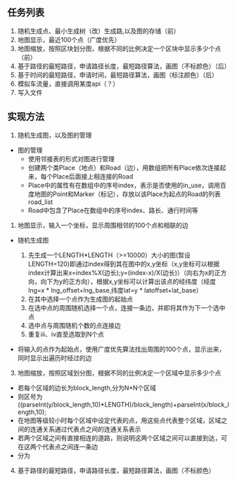 ## 任务列表
1. 随机生成点、最小生成树（改）生成路,以及图的存储（前）
2. 地图显示，最近100个点（广度优先）
3. 地图缩放，按照区块划分图，根据不同的比例决定一个区块中显示多少个点（前）
4. 基于路径的最短路径，申请路径长度，最短路径算法，画图（不标颜色）（后）
5. 基于时间的最短路径，申请时间，最短路径算法，画图（标注颜色）（后）
6. 模拟车流量，直接调用某度api（？）
7. 写入文件

## 实现方法
1. 随机生成图，以及图的管理
- 图的管理
   - 使用邻接表的形式对图进行管理
   - 创建两个类Place（地点）和Road（边），用数组把所有Place依次连接起来，每个Place后面接上相连接的Road
   - Place中的属性有在数组中的序号index，表示是否使用的in_use，调用百度地图的Point和Marker（标记），存放以该Place为起点的Road的列表road_list
   - Road中包含了Place在数组中的序号index、路长、通行时间等
1. 地图显示，输入一个坐标，显示周围相邻的100个点和相联的边
- 随机生成图
   1. 先生成一个LENGTH*LENGTH（>=10000）大小的图(暂设LENGTH=120)即通过index得到其在图中的x,y坐标（x,y坐标可以根据index计算出来x=index%X(边长);y=(index-x)/X(边长)）（向右为x的正方向，向下为y的正方向），根据x,y坐标可以计算出该点的经纬度（经度lng=x * lng_offset+lng_base,纬度lat=y * latoffset+lat_base）
   2. 在其中选择一个点作为生成图的起始点
   3. 在选中点的周围随机选择一个点，连接一条边，并即将其作为下一个选中点
   4. 选中点与周围随机个数的点连接边
   5. 重复iii、iv直至选取到N个点

- 将输入的点作为起始点，使用广度优先算法找出周围的100个点，显示出来，同时显示出遍历时经过的边

3. 地图缩放，按照区域划分图，根据不同的比例决定一个区域中显示多少个点
- 若每个区域的边长为block_length,分为N*N个区域
- 则区号为((parseInt(y/block_length,10)*LENGTH)/block_length)+parseInt(x/block_length,10);
- 在地图等级较小时每个区域中设定代表的点，用这些点代表整个区域，区域之间的连通关系通过代表点之间的连通关系表示
- 若两个区域之间有直接相连的道路，则说明这两个区域之间可以直接到达，可在这两个代表点之间连一条边
- 分为

4. 基于路径的最短路径，申请路径长度，最短路径算法，画图（不标颜色）





